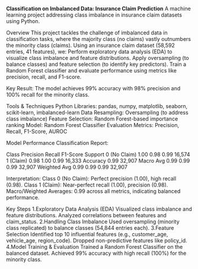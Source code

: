 **Classification on Imbalanced Data: Insurance Claim Prediction**
A machine learning project addressing class imbalance in insurance claim datasets using Python.

Overview
This project tackles the challenge of imbalanced data in classification tasks, where the majority class (no claims) vastly outnumbers the minority class (claims). Using an insurance claim dataset (58,592 entries, 41 features), we:
      Perform exploratory data analysis (EDA) to visualize class imbalance and feature distributions.
      Apply oversampling (to balance classes) and feature selection (to identify key predictors).
      Train a Random Forest classifier and evaluate performance using metrics like precision, recall, and F1-score.
      
Key Result: The model achieves 99% accuracy with 98% precision and 100% recall for the minority class.


 Tools & Techniques
      Python Libraries: pandas, numpy, matplotlib, seaborn, scikit-learn, imbalanced-learn
      Data Resampling: Oversampling (to address class imbalance)
      Feature Selection: Random Forest-based importance ranking
      Model: Random Forest Classifier
      Evaluation Metrics: Precision, Recall, F1-Score, AUROC

Model Performance
Classification Report:

Class            	Precision	Recall	F1-Score	Support
0 (No Claim)	1.00	      0.98	      0.99	      16,574
1 (Claim)	      0.98	      1.00      	0.99      	16,333
Accuracy			                  0.99	      32,907
Macro Avg	      0.99	      0.99      	0.99      	32,907
Weighted Avg	0.99	      0.99	      0.99	      32,907

Interpretation:
      Class 0 (No Claim): Perfect precision (1.00), high recall (0.98).
      Class 1 (Claim): Near-perfect recall (1.00), precision (0.98).
      Macro/Weighted Averages: 0.99 across all metrics, indicating balanced performance.

Key Steps
1.Exploratory Data Analysis (EDA)
      Visualized class imbalance and feature distributions.
      Analyzed correlations between features and claim_status.
2.Handling Class Imbalance
      Used oversampling (minority class replicated) to balance classes (54,844 entries each).
3.Feature Selection
      Identified top 10 influential features (e.g., customer_age, vehicle_age, region_code).
      Dropped non-predictive features like policy_id.
4.Model Training & Evaluation
      Trained a Random Forest Classifier on the balanced dataset.
      Achieved 99% accuracy with high recall (100%) for the minority class.



